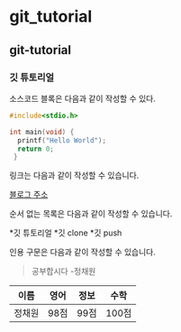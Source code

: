 # git_tutorial
## git-tutorial
### 깃 튜토리얼


소스코드 블록은 다음과 같이 작성할 수 있다.

```c
#include<stdio.h>

int main(void) {
  printf("Hello World");
  return 0;
 }
 ```
 
 링크는 다음과 같이 작성할 수 있습니다.
 
 [블로그 주소](https://blog.naver.com)
 
 순서 없는 목록은 다음과 같이 작성할 수 있습니다.

  *깃 튜토리얼
    *깃 clone
    *깃 push
 
 
 
 
 인용 구문은 다음과 같이 작성할 수 있습니다.
> 공부합시다 -정채원


이름|영어|정보|수학
---|---|---|---|
정채원|98점|99점|100점|
